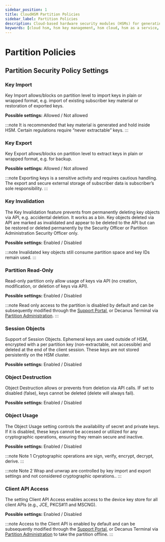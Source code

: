 ```yaml
---
sidebar_position: 1
title: CloudHSM Partition Policies
sidebar_label: Partition Policies
description: Cloud-based hardware security modules (HSMs) for generating and using your own encryption keys with your applications. FIPS 140-2 Level 3 validated HSMs
keywords: [cloud hsm, hsm key management, hsm cloud, hsm as a service, cloud based hsm, hsm digital signature, hsm services, hsm service, what is cloud hsm, hsm signing, hsm pki, hsm encryption, code signing hsm, hsm key, code signing service, hsm code signing, cloud code signing, cloud encryption key management, cloud hardware security module, cloudhsm vs kms, code signing certificate, key management hsm, microsoft encryption key management, hsm aws, document signing services, code signing, hsm providers, code signing as a service, aws cloudhsm documentation, hsm pricing]
---
```

# Partition Policies

## Partition Security Policy Settings

### Key Import

Key Import allows/blocks on partition level to import keys in plain or wrapped format, e.g. import of existing subscriber key material or restoration of exported keys.

**Possible settings:** Allowed / Not allowed

:::note
It is recommended that key material is generated and hold inside HSM. Certain regulations require “never extractable” keys.
:::

### Key Export

Key Export allows/blocks on partition level to extract keys in plain or wrapped format, e.g. for backup.

**Possible settings:** Allowed / Not allowed

:::note
Exporting keys is a sensitive activity and requires cautious handling. The export and secure external storage of subscriber data is subscriber’s sole responsibility.
:::

### Key Invalidation

The Key Invalidation feature prevents from permanently deleting key objects via API, e.g. accidental deletion. It works as a bin. Key objects deleted via API are marked as invalidated and appear to be deleted to the API but can be restored or deleted permanently by the Security Officer or Partition Administration Security Officer only.

**Possible settings:** Enabled / Disabled

:::note
Invalidated key objects still consume partition space and key IDs remain used.
:::

### Partition Read-Only

Read-only partition only allow usage of keys via API (no creation, modification, or deletion of keys via API).

**Possible settings:** Enabled / Disabled

:::note
Read only access to the partition is disabled by default and can be subsequently modified through the [Support Portal](https://support.securosys.com/external), or Decanus Terminal via [Partition Administration](../Overview/features.md#hsm-partition-remote-administration).
:::

### Session Objects

Support of Session Objects. Ephemeral keys are used outside of HSM, encrypted with a per partition key (non-extractable, not accessible) and deleted at the end of the client session. These keys are not stored persistently on the HSM cluster.

**Possible settings:** Enabled / Disabled

### Object Destruction

Object Destruction allows or prevents from deletion via API calls. IF set to disabled (false), keys cannot be deleted (delete will always fail).

**Possible settings:** Enabled / Disabled

### Object Usage

The Object Usage setting controls the availability of secret and private keys. If it is disabled, these keys cannot be accessed or utilized for any cryptographic operations, ensuring they remain secure and inactive.

**Possible settings:** Enabled / Disabled

:::note Note 1
Cryptographic operations are sign, verify, encrypt, decrypt, derive.
:::

:::note Note 2
Wrap and unwrap are controlled by key import and export settings and not considered cryptographic operations..
:::

### Client API Access

The setting Client API Access enables access to the device key store for all client APIs (e.g., JCE, PKCS#11 and MSCNG).

**Possible settings:** Enabled / Disabled

:::note
Access to the Client API is enabled by default and can be subsequently modified through the [Support Portal](https://support.securosys.com/external), or Decanus Terminal via [Partition Administration](../Overview/features.md#hsm-partition-remote-administration) to take the partition offline.
:::
